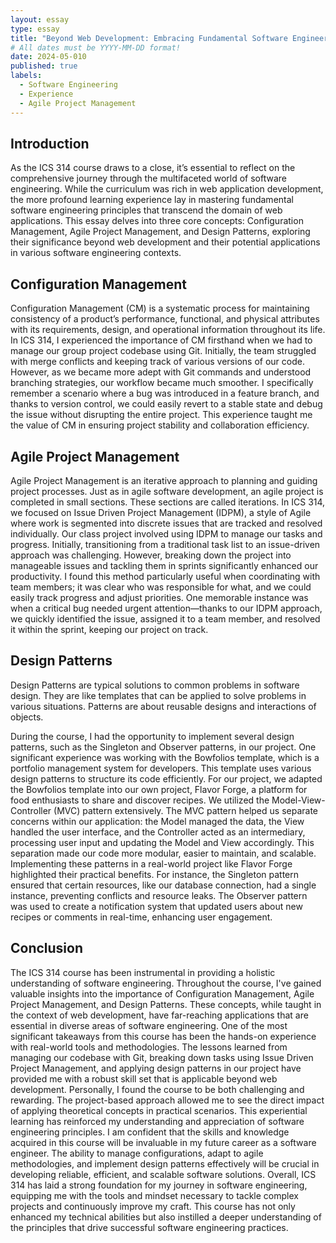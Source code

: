 ```yaml
---
layout: essay
type: essay
title: "Beyond Web Development: Embracing Fundamental Software Engineering Concepts"
# All dates must be YYYY-MM-DD format!
date: 2024-05-010
published: true
labels:
  - Software Engineering
  - Experience
  - Agile Project Management
---
```


## Introduction
As the ICS 314 course draws to a close, it’s essential to reflect on the comprehensive journey through the multifaceted world of software engineering. While the curriculum was rich in web application development, the more profound learning experience lay in mastering fundamental software engineering principles that transcend the domain of web applications. This essay delves into three core concepts: Configuration Management, Agile Project Management, and Design Patterns, exploring their significance beyond web development and their potential applications in various software engineering contexts.


## Configuration Management
Configuration Management (CM) is a systematic process for maintaining consistency of a product’s performance, functional, and physical attributes with its requirements, design, and operational information throughout its life. In ICS 314, I experienced the importance of CM firsthand when we had to manage our group project codebase using Git. Initially, the team struggled with merge conflicts and keeping track of various versions of our code. However, as we became more adept with Git commands and understood branching strategies, our workflow became much smoother. I specifically remember a scenario where a bug was introduced in a feature branch, and thanks to version control, we could easily revert to a stable state and debug the issue without disrupting the entire project. This experience taught me the value of CM in ensuring project stability and collaboration efficiency.


## Agile Project Management
Agile Project Management is an iterative approach to planning and guiding project processes. Just as in agile software development, an agile project is completed in small sections. These sections are called iterations. In ICS 314, we focused on Issue Driven Project Management (IDPM), a style of Agile where work is segmented into discrete issues that are tracked and resolved individually. Our class project involved using IDPM to manage our tasks and progress. Initially, transitioning from a traditional task list to an issue-driven approach was challenging. However, breaking down the project into manageable issues and tackling them in sprints significantly enhanced our productivity. I found this method particularly useful when coordinating with team members; it was clear who was responsible for what, and we could easily track progress and adjust priorities. One memorable instance was when a critical bug needed urgent attention—thanks to our IDPM approach, we quickly identified the issue, assigned it to a team member, and resolved it within the sprint, keeping our project on track.

## Design Patterns
Design Patterns are typical solutions to common problems in software design. They are like templates that can be applied to solve problems in various situations. Patterns are about reusable designs and interactions of objects.

During the course, I had the opportunity to implement several design patterns, such as the Singleton and Observer patterns, in our project. One significant experience was working with the Bowfolios template, which is a portfolio management system for developers. This template uses various design patterns to structure its code efficiently.
For our project, we adapted the Bowfolios template into our own project, Flavor Forge, a platform for food enthusiasts to share and discover recipes. We utilized the Model-View-Controller (MVC) pattern extensively. The MVC pattern helped us separate concerns within our application: the Model managed the data, the View handled the user interface, and the Controller acted as an intermediary, processing user input and updating the Model and View accordingly. This separation made our code more modular, easier to maintain, and scalable.
Implementing these patterns in a real-world project like Flavor Forge highlighted their practical benefits. For instance, the Singleton pattern ensured that certain resources, like our database connection, had a single instance, preventing conflicts and resource leaks. The Observer pattern was used to create a notification system that updated users about new recipes or comments in real-time, enhancing user engagement.


## Conclusion
The ICS 314 course has been instrumental in providing a holistic understanding of software engineering. Throughout the course, I've gained valuable insights into the importance of Configuration Management, Agile Project Management, and Design Patterns. These concepts, while taught in the context of web development, have far-reaching applications that are essential in diverse areas of software engineering.
One of the most significant takeaways from this course has been the hands-on experience with real-world tools and methodologies. The lessons learned from managing our codebase with Git, breaking down tasks using Issue Driven Project Management, and applying design patterns in our project have provided me with a robust skill set that is applicable beyond web development.
Personally, I found the course to be both challenging and rewarding. The project-based approach allowed me to see the direct impact of applying theoretical concepts in practical scenarios. This experiential learning has reinforced my understanding and appreciation of software engineering principles. I am confident that the skills and knowledge acquired in this course will be invaluable in my future career as a software engineer. The ability to manage configurations, adapt to agile methodologies, and implement design patterns effectively will be crucial in developing reliable, efficient, and scalable software solutions.
Overall, ICS 314 has laid a strong foundation for my journey in software engineering, equipping me with the tools and mindset necessary to tackle complex projects and continuously improve my craft. This course has not only enhanced my technical abilities but also instilled a deeper understanding of the principles that drive successful software engineering practices.

